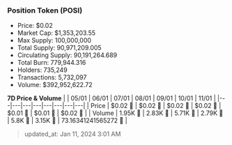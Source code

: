 
  ### Position Token (POSI)
  - Price: $0.02
  - Market Cap: $1,353,203.55
  - Max Supply: 100,000,000
  - Total Supply: 90,971,209.005
  - Circulating Supply: 90,191,264.689
  - Total Burn: 779,944.316
  - Holders: 735,249
  - Transactions: 5,732,097
  - Volume: $392,952,622.72

  **7D Price & Volume**
  | | 05&#x2F;01 | 06&#x2F;01 | 07&#x2F;01 | 08&#x2F;01 | 09&#x2F;01 | 10&#x2F;01 | 11&#x2F;01 |
  |---|---|---|---|---|---|---|---|
  | Price | $0.02 🔻 | $0.02 🔻 | $0.02 🚀 | $0.02 🔻 | $0.01 🔻 | $0.01 🚀 | $0.02 🚀 |
  | Volume | 1.95K 🔻 | 2.83K 🚀 | 5.71K 🚀 | 2.79K 🔻 | 5.8K 🚀 | 3.15K 🔻 | 73.16341241565272 🔻 |

  > updated_at: Jan 11, 2024 3:01 AM
